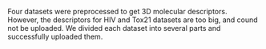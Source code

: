 Four datasets were preprocessed to get 3D molecular descriptors.
However, the descriptors for HIV and Tox21 datasets are too big, and cound not be uploaded. We divided each dataset into several parts and successfully uploaded them.
